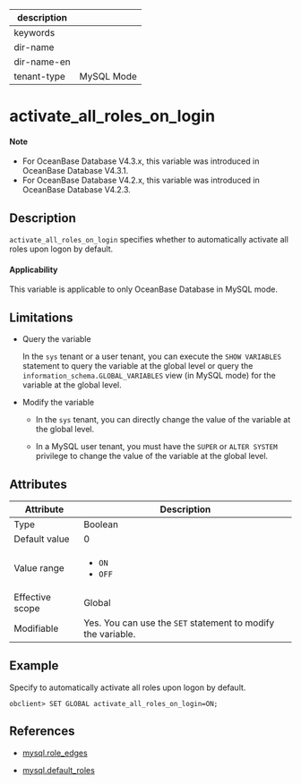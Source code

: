 | description ||
|---|---|
| keywords ||
| dir-name ||
| dir-name-en ||
| tenant-type | MySQL Mode |

# activate_all_roles_on_login

<main id="notice" type='explain'>

  <h4>Note</h4>

  <ul><li>For OceanBase Database V4.3.x, this variable was introduced in OceanBase Database V4.3.1. </li><li>For OceanBase Database V4.2.x, this variable was introduced in OceanBase Database V4.2.3. </li></ul>

</main>

## Description

`activate_all_roles_on_login` specifies whether to automatically activate all roles upon logon by default. 

<main id="notice">

  <h4>Applicability</h4>

  <p>This variable is applicable to only OceanBase Database in MySQL mode. </p>

</main>

## Limitations

* Query the variable

   In the `sys` tenant or a user tenant, you can execute the `SHOW VARIABLES` statement to query the variable at the global level or query the `information_schema.GLOBAL_VARIABLES` view (in MySQL mode) for the variable at the global level. 

* Modify the variable

   * In the `sys` tenant, you can directly change the value of the variable at the global level. 

   * In a MySQL user tenant, you must have the `SUPER` or `ALTER SYSTEM` privilege to change the value of the variable at the global level. 

## Attributes

| **Attribute** | **Description** |
|---------|---------------|
| Type | Boolean |
| Default value | 0 |
| Value range | <ul><li>`ON`  </li><li>`OFF` </li></ul> |
| Effective scope | Global |
| Modifiable | Yes. You can use the `SET` statement to modify the variable.  |

## Example

Specify to automatically activate all roles upon logon by default. 

```shell
obclient> SET GLOBAL activate_all_roles_on_login=ON;
```

## References

* [mysql.role_edges](../../../../700.reference/700.system-views/300.system-view-of-sys-tenant/200.dictionary-view-of-sys-tenant/3590.mysql-role_edges-of-sys-tenant.md)

* [mysql.default_roles](../../../../700.reference/700.system-views/300.system-view-of-sys-tenant/200.dictionary-view-of-sys-tenant/3090.mysql-default_roles-of-sys-tenant.md)
